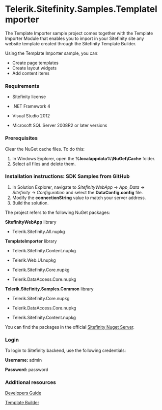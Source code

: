 Telerik.Sitefinity.Samples.TemplateImporter
===========================================

The Template Importer sample project comes together with the Template Importer Module that enables you to import in your Sitefinity site any website template created through the Sitefinity Template Builder.

Using the Template Importer sample, you can:

* Create page templates 
* Create layout widgets 
* Add content items 


### Requirements

* Sitefinity license

* .NET Framework 4

* Visual Studio 2012

* Microsoft SQL Server 2008R2 or later versions

### Prerequisites

Clear the NuGet cache files. To do this:

1. In Windows Explorer, open the **%localappdata%\NuGet\Cache** folder.
2. Select all files and delete them.


### Installation instructions: SDK Samples from GitHub


1. In Solution Explorer, navigate to _SitefinityWebApp_ -> *App_Data* -> _Sitefinity_ -> _Configuration_ and select the **DataConfig.config** file. 
2. Modify the **connectionString** value to match your server address.
3. Build the solution.


The project refers to the following NuGet packages:

**SitefinityWebApp** library

* Telerik.Sitefinity.All.nupkg


**TemplateImporter** library

* Telerik.Sitefinity.Content.nupkg

* Telerik.Web.UI.nupkg

* Telerik.Sitefinity.Core.nupkg

* Telerik.DataAccess.Core.nupkg



**Telerik.Sitefinity.Samples.Common** library


* Telerik.Sitefinity.Core.nupkg

* Telerik.DataAccess.Core.nupkg

* Telerik.Sitefinity.Content.nupkg
 
You can find the packages in the official [Sitefinity Nuget Server](http://nuget.sitefinity.com).

### Login

To login to Sitefinity backend, use the following credentials: 

**Username:** admin

**Password:** password


### Additional resources

[Developers Guide](http://www.sitefinity.com/documentation/documentationarticles/developers-guide)

[Template Builder](http://www.sitefinity.com/documentation/documentationarticles/template-builder)
